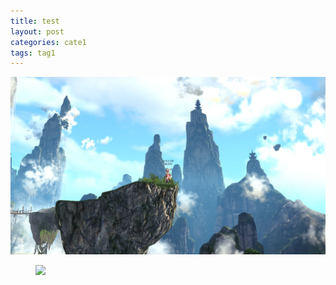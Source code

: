```yaml
---
title: test
layout: post
categories: cate1
tags: tag1
---
```

![](../file/img/test.jpg)

<figure>
<a><img src="{{site.url}}/file/img/test.jpg"></a>
</figure>